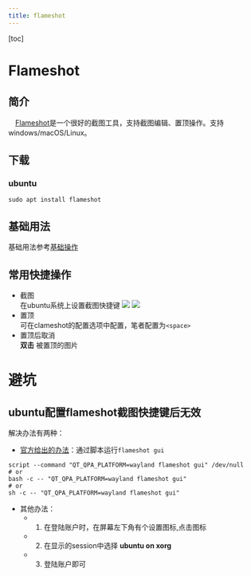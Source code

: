 ```yaml
---
title: flameshot
---
```

[toc]


# Flameshot
## 简介
&emsp;[Flameshot](https://flameshot.org/#download)是一个很好的截图工具，支持截图编辑、置顶操作。支持windows/macOS/Linux。
## 下载
### ubuntu
```shell
sudo apt install flameshot
```
## 基础用法
基础用法参考[基础操作](https://docs.snipaste.com/zh-cn/getting-started)
## 常用快捷操作
* 截图  
在ubuntu系统上设置截图快捷键
![](./flameshot/ubuntu-shotkey.png)
![](./flameshot/ubunt-add-shotkey.png)
* 置顶  
可在clameshot的配置选项中配置，笔者配置为`<space>`  
* 置顶后取消  
**双击** 被置顶的图片

# 避坑
## ubuntu配置flameshot截图快捷键后无效
解决办法有两种：
* [官方给出的办法](https://flameshot.org/docs/guide/wayland-help/)：通过脚本运行`flameshot gui`
```shell
script --command "QT_QPA_PLATFORM=wayland flameshot gui" /dev/null
# or
bash -c -- "QT_QPA_PLATFORM=wayland flameshot gui"
# or
sh -c -- "QT_QPA_PLATFORM=wayland flameshot gui"
```
* 其他办法：
    * 1. 在登陆账户时，在屏幕左下角有个设置图标,点击图标
    * 2. 在显示的session中选择 **ubuntu on xorg**
    * 3. 登陆账户即可

